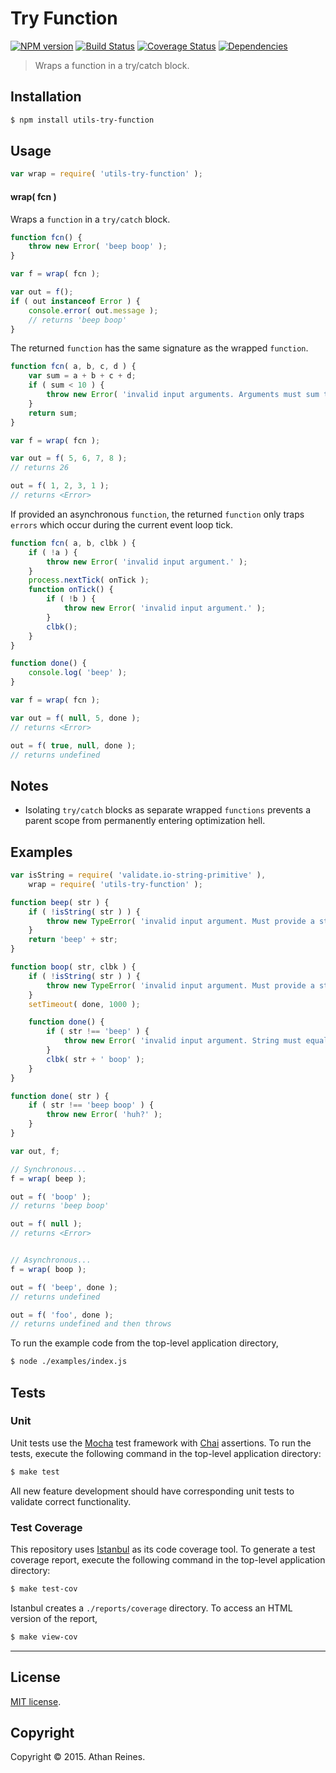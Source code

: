 Try Function
===
[![NPM version][npm-image]][npm-url] [![Build Status][travis-image]][travis-url] [![Coverage Status][codecov-image]][codecov-url] [![Dependencies][dependencies-image]][dependencies-url]

> Wraps a function in a try/catch block.


## Installation

``` bash
$ npm install utils-try-function
```


## Usage

``` javascript
var wrap = require( 'utils-try-function' );
```

#### wrap( fcn )

Wraps a `function` in a `try/catch` block.

``` javascript
function fcn() {
	throw new Error( 'beep boop' );
}

var f = wrap( fcn );

var out = f();
if ( out instanceof Error ) {
	console.error( out.message );
	// returns 'beep boop'
}
```

The returned `function` has the same signature as the wrapped `function`.

``` javascript
function fcn( a, b, c, d ) {
	var sum = a + b + c + d;
	if ( sum < 10 ) {
		throw new Error( 'invalid input arguments. Arguments must sum to a number greater than or equal to 10.' );
	}
	return sum;
}

var f = wrap( fcn );

var out = f( 5, 6, 7, 8 );
// returns 26

out = f( 1, 2, 3, 1 );
// returns <Error>
```

If provided an asynchronous `function`, the returned `function` only traps `errors` which occur during the current event loop tick.

``` javascript
function fcn( a, b, clbk ) {
	if ( !a ) {
		throw new Error( 'invalid input argument.' );
	}
	process.nextTick( onTick );
	function onTick() {
		if ( !b ) {
			throw new Error( 'invalid input argument.' );
		}
		clbk();
	}
}

function done() {
	console.log( 'beep' );
}

var f = wrap( fcn );

var out = f( null, 5, done );
// returns <Error>

out = f( true, null, done );
// returns undefined
```


## Notes

*	Isolating `try/catch` blocks as separate wrapped `functions` prevents a parent scope from permanently entering optimization hell.


## Examples

``` javascript
var isString = require( 'validate.io-string-primitive' ),
	wrap = require( 'utils-try-function' );

function beep( str ) {
	if ( !isString( str ) ) {
		throw new TypeError( 'invalid input argument. Must provide a string primitive. Value: `' + str + '`.' );
	}
	return 'beep' + str;
}

function boop( str, clbk ) {
	if ( !isString( str ) ) {
		throw new TypeError( 'invalid input argument. Must provide a string primitive. Value: `' + str + '`.' );
	}
	setTimeout( done, 1000 );

	function done() {
		if ( str !== 'beep' ) {
			throw new Error( 'invalid input argument. String must equal `beep`. Value: `' + str + '`.' );
		}
		clbk( str + ' boop' );
	}
}

function done( str ) {
	if ( str !== 'beep boop' ) {
		throw new Error( 'huh?' );
	}
}

var out, f;

// Synchronous...
f = wrap( beep );

out = f( 'boop' );
// returns 'beep boop'

out = f( null );
// returns <Error>


// Asynchronous...
f = wrap( boop );

out = f( 'beep', done );
// returns undefined

out = f( 'foo', done );
// returns undefined and then throws
```

To run the example code from the top-level application directory,

``` bash
$ node ./examples/index.js
```


## Tests

### Unit

Unit tests use the [Mocha](http://mochajs.org/) test framework with [Chai](http://chaijs.com) assertions. To run the tests, execute the following command in the top-level application directory:

``` bash
$ make test
```

All new feature development should have corresponding unit tests to validate correct functionality.


### Test Coverage

This repository uses [Istanbul](https://github.com/gotwarlost/istanbul) as its code coverage tool. To generate a test coverage report, execute the following command in the top-level application directory:

``` bash
$ make test-cov
```

Istanbul creates a `./reports/coverage` directory. To access an HTML version of the report,

``` bash
$ make view-cov
```


---
## License

[MIT license](http://opensource.org/licenses/MIT).


## Copyright

Copyright &copy; 2015. Athan Reines.


[npm-image]: http://img.shields.io/npm/v/utils-try-function.svg
[npm-url]: https://npmjs.org/package/utils-try-function

[travis-image]: http://img.shields.io/travis/kgryte/utils-try-function/master.svg
[travis-url]: https://travis-ci.org/kgryte/utils-try-function

[codecov-image]: https://img.shields.io/codecov/c/github/kgryte/utils-try-function/master.svg
[codecov-url]: https://codecov.io/github/kgryte/utils-try-function?branch=master

[dependencies-image]: http://img.shields.io/david/kgryte/utils-try-function.svg
[dependencies-url]: https://david-dm.org/kgryte/utils-try-function

[dev-dependencies-image]: http://img.shields.io/david/dev/kgryte/utils-try-function.svg
[dev-dependencies-url]: https://david-dm.org/dev/kgryte/utils-try-function

[github-issues-image]: http://img.shields.io/github/issues/kgryte/utils-try-function.svg
[github-issues-url]: https://github.com/kgryte/utils-try-function/issues
